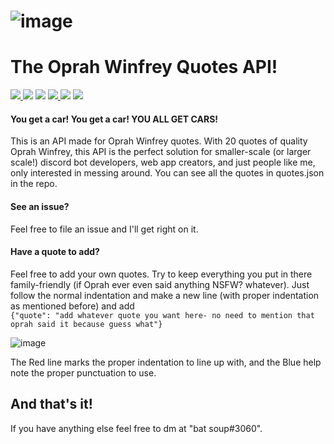 # ![image](https://user-images.githubusercontent.com/83473782/139340482-6b73e273-8fef-4482-95f8-680dc3940c94.png)
# The Oprah Winfrey Quotes API!
<a href='https://flask.palletsprojects.com/en/2.0.x/'> <img src ='https://img.shields.io/badge/dependecies-flask%202.0.2-violet' /> </a> <img src ='https://img.shields.io/badge/stability-experimental-important'/> <img src = 'https://img.shields.io/badge/version-1.0.0-important' /> <a href='https://www.python.org/downloads/'> <img src ='https://img.shields.io/badge/python-v3.9-blue'/> </a> <img src='https://img.shields.io/badge/supported%20os-Windows%20%7C%20MacOS%20%7C%20Linux-darkgreen'/> <img src='https://img.shields.io/badge/build-passing-darkgreen'/>

#### You get a car! You get a car! YOU ALL GET CARS!

This is an API made for Oprah Winfrey quotes. With 20 quotes of quality Oprah Winfrey, this API is the perfect solution for smaller-scale (or larger scale!) discord bot
developers, web app creators, and just people like me, only interested in messing around. You can see all the quotes in quotes.json in the repo.

#### See an issue?

Feel free to file an issue and I'll get right on it.

#### Have a quote to add?

Feel free to add your own quotes. Try to keep everything you put in there family-friendly (if Oprah ever even said anything NSFW? whatever). Just follow the normal indentation and
make a new line (with proper indentation as mentioned before) and add 
<br>
```{"quote": "add whatever quote you want here- no need to mention that oprah said it because guess what"}```

![image](https://user-images.githubusercontent.com/83473782/139338064-51f502a8-58c3-44f4-a82b-8e9a87c83c54.png)

The Red line marks the proper indentation to line up with, and the Blue help note the proper punctuation to use.


## And that's it!
If you have anything else feel free to dm at "bat soup#3060".
